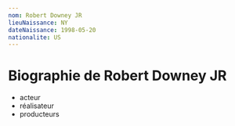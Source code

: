 ```yaml
---
nom: Robert Downey JR
lieuNaissance: NY
dateNaissance: 1998-05-20
nationalite: US
---
```


# Biographie de Robert Downey JR

- acteur 
- réalisateur 
- producteurs

